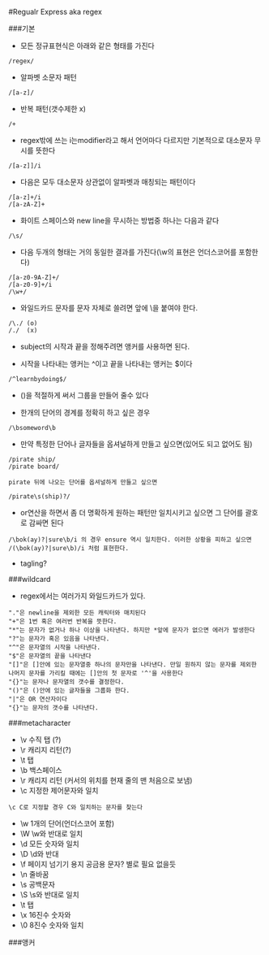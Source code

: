 #Regualr Express aka regex


###기본

- 모든 정규표현식은 아래와 같은 형태를 가진다
~~~
/regex/
~~~

- 알파벳 소문자 패턴
~~~
/[a-z]/
~~~
- 반복 패턴(갯수제한 x)
~~~
/+
~~~
- regex밖에 쓰는 i는modifier라고 해서 언어마다 다르지만 기본적으로 대소문자 무시를 뜻한다
~~~
/[a-z]]/i
~~~
- 다음은 모두 대소문자 상관없이 알파벳과 매칭되는 패턴이다
~~~
/[a-z]+/i
/[a-zA-Z]+
~~~
- 화이트 스페이스와 new line을 무시하는 방법중 하나는 다음과 같다
~~~
/\s/
~~~
- 다음 두개의 형태는 거의 동일한 결과를 가진다(\w의 표현은 언더스코어를 포함한다)
~~~
/[a-z0-9A-Z]+/
/[a-z0-9]+/i
/\w+/
~~~

- 와일드카드 문자를 문자 자체로 쓸려면 앞에 \을 붙여야 한다.
~~~
/\./ (o)
/./  (x)
~~~
- subject의 시작과 끝을 정해주려면 앵커를 사용하면 된다.

- 시작을 나타내는 앵커는 ^이고 끝을 나타내는 앵커는 $이다

~~~
/^learnbydoing$/
~~~

- ()을 적절하게 써서 그룹을 만들어 줄수 있다

- 한개의 단어의 경계를 정확히 하고 싶은 경우

~~~
/\bsomeword\b
~~~

- 만약 특정한 단어나 글자들을 옵셔널하게 만들고 싶으면(있어도 되고 없어도 됨)
~~~
/pirate ship/
/pirate board/

pirate 뒤에 나오는 단어를 옵셔널하게 만들고 싶으면

/pirate\s(ship)?/
~~~

- or연산을 하면서 좀 더 명확하게 원하는 패턴만 일치시키고 싶으면 그 단어를 괄호로 감싸면 된다

~~~
/\bok(ay)?|sure\b/i 의 경우 ensure 역시 일치한다. 이러한 상황을 피하고 싶으면
/(\bok(ay)?|sure\b)/i 처럼 표현한다.
~~~

- tagling?


###wildcard
- regex에서는 여러가지 와일드카드가 있다.

~~~
"."은 newline을 제외한 모든 캐릭터와 매치된다
"+"은 1번 혹은 여러번 반복을 뜻한다.
"*"는 문자가 없거나 하나 이상을 나타낸다. 하지만 *앞에 문자가 없으면 에러가 발생한다
"?"는 문자가 혹은 있음을 나타낸다.
"^"은 문자열의 시작을 나타낸다.
"$"은 문자열의 끝을 나타낸다
"[]"은 []안에 있는 문자열중 하나의 문자만을 나타낸다. 만일 원하지 않는 문자를 제외한 나머지 문자를 가리킬 때에는 []안의 첫 문자로 '^'을 사용한다
"{}"는 문자나 문자열의 갯수를 결정한다.
"()"은 ()안에 있는 글자들을 그룹화 한다.
"|"은 OR 연산자이다
"{}"는 문자의 갯수를 나타낸다.

~~~

###metacharacter

- \v 수직 탭 (?)
- \r 캐리지 리턴(?)
- \t 탭
- \b 백스페이스
- \r 캐리지 리턴 (커서의 위치를 현재 줄의 맨 처음으로 보냄)
- \c 지정한 제어문자와 일치
~~~
\c C로 지정할 경우 C와 일치하는 문자를 찾는다
~~~
- \w 1개의 단어(언더스코어 포함)
- \W \w와 반대로 일치
- \d 모든 숫자와 일치
- \D \d와 반대
- \f 페이지 넘기기 용지 공금용 문자? 별로 필요 없을듯
- \n 줄바꿈
- \s 공백문자
- \S \s와 반대로 일치
- \t 탭
- \x 16진수 숫자와
- \0 8진수 숫자와 일치


###앵커
